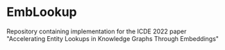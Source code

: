 # EmbLookup
Repository containing implementation for the ICDE 2022 paper "Accelerating Entity Lookups in Knowledge Graphs Through Embeddings"
